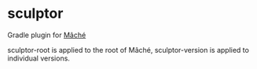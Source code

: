 # sculptor

Gradle plugin for [Mâché](https://github.com/PaperMC/mache)

sculptor-root is applied to the root of Mâché, sculptor-version is applied to individual versions.
